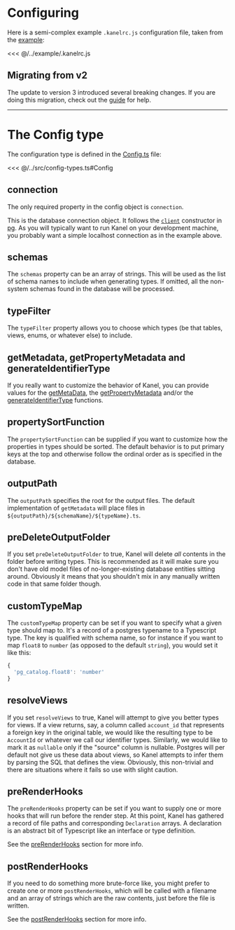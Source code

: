# Configuring

Here is a semi-complex example `.kanelrc.js` configuration file, taken from the [example](https://github.com/kristiandupont/kanel/tree/master/example):

<<< @/../example/.kanelrc.js

## Migrating from v2

The update to version 3 introduced several breaking changes. If you are doing this migration, check out the [guide](./migration.md) for help.

---

# The Config type

The configuration type is defined in the [Config.ts](../src/config-types.ts) file:

<<< @/../src/config-types.ts#Config

## connection

The only required property in the config object is `connection`.

This is the database connection object. It follows the [`client`](https://node-postgres.com/api/client) constructor in [pg](https://www.npmjs.com/package/pg). As you will typically want to run Kanel on your development machine, you probably want a simple localhost connection as in the example above.

## schemas

The `schemas` property can be an array of strings. This will be used as the list of schema names to include when generating types. If omitted, all the non-system schemas found in the database will be processed.

## typeFilter

The `typeFilter` property allows you to choose which types (be that tables, views, enums, or whatever else) to include.

## getMetadata, getPropertyMetadata and generateIdentifierType

If you really want to customize the behavior of Kanel, you can provide values for the [getMetaData](./getMetadata.md), the [getPropertyMetadata](./getPropertyMetadata.md) and/or the [generateIdentifierType](./generateIdentifierType.md) functions.

## propertySortFunction

The `propertySortFunction` can be supplied if you want to customize how the properties in types should be sorted. The default behavior is to put primary keys at the top and otherwise follow the ordinal order as is specified in the database.

## outputPath

The `outputPath` specifies the root for the output files. The default implementation of `getMetadata` will place files in `${outputPath}/${schemaName}/${typeName}.ts`.

## preDeleteOutputFolder

If you set `preDeleteOutputFolder` to true, Kanel will delete _all_ contents in the folder before writing types. This is recommended as it will make sure you don't have old model files of no-longer-existing database entities sitting around. Obviously it means that you shouldn't mix in any manually written code in that same folder though.

## customTypeMap

The `customTypeMap` property can be set if you want to specify what a given type should map to. It's a record of a postgres typename to a Typescript type. The key is qualified with schema name, so for instance if you want to map `float8` to `number` (as opposed to the default `string`), you would set it like this:

```typescript
{
  'pg_catalog.float8': 'number'
}
```

## resolveViews

If you set `resolveViews` to true, Kanel will attempt to give you better types for views. If a view returns, say, a column called `account_id` that represents a foreign key in the original table, we would like the resulting type to be `AccountId` or whatever we call our identifier types. Similarly, we would like to mark it as `nullable` only if the "source" column is nullable. Postgres will per default not give us these data about views, so Kanel attempts to infer them by parsing the SQL that defines the view. Obviously, this non-trivial and there are situations where it fails so use with slight caution.

## preRenderHooks

The `preRenderHooks` property can be set if you want to supply one or more hooks that will run before the render step. At this point, Kanel has gathered a record of file paths and corresponding `Declaration` arrays. A declaration is an abstract bit of Typescript like an interface or type definition.

See the [preRenderHooks](./preRenderHooks.md) section for more info.

## postRenderHooks

If you need to do something more brute-force like, you might prefer to create one or more `postRenderHooks`, which will be called with a filename and an array of strings which are the raw contents, just before the file is written.

See the [postRenderHooks](./postRenderHooks.md) section for more info.
